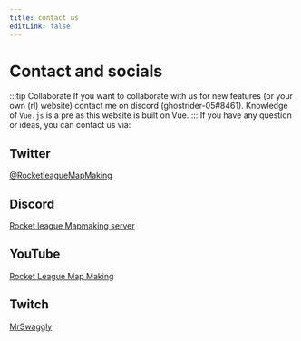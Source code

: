 ```yaml
---
title: contact us
editLink: false
---
```

# Contact and socials

<!-- ## Form -->

<!-- form -->
:::tip Collaborate
If you want to collaborate with us for new features (or your own (rl) website) contact me on discord (ghostrider-05#8461).
Knowledge of `Vue.js` is a pre as this website is built on Vue.
:::
If you have any question or ideas, you can contact us via:

## Twitter

[@RocketleagueMapMaking](https://twitter.com/rlmapmaking)

## Discord

[Rocket league Mapmaking server](https://discord.gg/PWu3ZWa)

## YouTube

[Rocket League Map Making](https://www.youtube.com/channel/UCp6gkqadtgsaZmPnex9MNiA)

## Twitch

[MrSwaggly](https://www.twitch.tv/mrswaggly)
